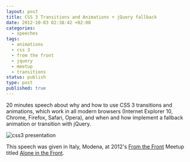 ```yaml
---
layout: post
title: CSS 3 Transitions and Animations + jQuery fallback
date: 2012-10-03 02:38:42 +02:00
categories:
  - speeches
tags:
  - animations
  - css 3
  - from the front
  - jquery
  - meetup
  - transitions
status: publish
type: post
published: true
---
```


20 minutes speech about why and how to use CSS 3 transitions and animations, which work in all modern browsers (Internet Explorer 10, Chrome, Firefox, Safari, Opera), and when and how implement a fallback animation or transition with jQuery.

![](/assets/post-images/css3-presentation.jpg "css3 presentation")

This speech was given in Italy, Modena, at 2012's [From the Front](http://2012.fromthefront.it) Meetup titled [Alone in the Front](http://blog.intersezione.com/largo-delle-idee/2012/from-the-front-meetup-giovedi-22-marzo-buscape.html).
